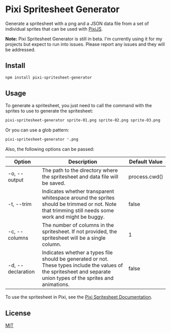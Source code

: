 # Pixi Spritesheet Generator

Generate a spritesheet with a png and a JSON data file from a set of
individual sprites that can be used with [PixiJS](https://pixijs.com/).

**Note:** Pixi Spritesheet Generator is still in beta. I'm currently using it
for my projects but expect to run into issues. Please report any issues and
they will be addressed.

## Install

```sh
npm install pixi-spritesheet-generator
```

## Usage

To generate a spritesheet, you just need to call the command with the sprites
to use to generate the spritesheet:

```sh
pixi-spritesheet-generator sprite-01.png sprite-02.png sprite-03.png
```

Or you can use a glob pattern:

```sh
pixi-spritesheet-generator *.png
```

Also, the following options can be passed:

| Option            | Description                                                                                                                                                          | Default Value |
| ----------------- | -------------------------------------------------------------------------------------------------------------------------------------------------------------------- | ------------- |
| -o, --output      | The path to the directory where the spritesheet and data file will be saved.                                                                                         | process.cwd() |
| -t, --trim        | Indicates whether transparent whitespace around the sprites should be trimmed or not. Note that trimming still needs some work and might be buggy.                   | false         |
| -c, --columns     | The number of columns in the spritesheet. If not provided, the spritesheet will be a single column.                                                                  | 1             |
| -d, --declaration | Indicates whether a types file should be generated or not. These types include the values of the spritesheet and separate union types of the sprites and animations. | false         |

To use the spritesheet in Pixi, see the [Pixi Spritesheet Documentation](https://pixijs.download/dev/docs/PIXI.Spritesheet.html).

## License

[MIT](./LICENSE)
